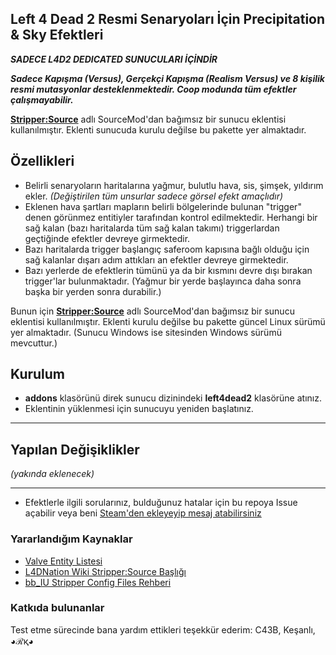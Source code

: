 ## Left 4 Dead 2 Resmi Senaryoları İçin Precipitation & Sky Efektleri

**_SADECE L4D2 DEDICATED SUNUCULARI İÇİNDİR_**

**_Sadece Kapışma (Versus), Gerçekçi Kapışma (Realism Versus) ve 8 kişilik resmi mutasyonlar desteklenmektedir. Coop modunda tüm efektler çalışmayabilir._** 

[**Stripper:Source**](https://www.bailopan.net/stripper/) adlı SourceMod'dan bağımsız bir sunucu eklentisi kullanılmıştır. Eklenti sunucuda kurulu değilse bu pakette yer almaktadır.

## Özellikleri
* Belirli senaryoların haritalarına yağmur, bulutlu hava, sis, şimşek, yıldırım ekler. _(Değiştirilen tüm unsurlar sadece görsel efekt amaçlıdır)_
* Eklenen hava şartları mapların belirli bölgelerinde bulunan "trigger" denen görünmez entitiyler tarafından kontrol edilmektedir. Herhangi bir sağ kalan (bazı haritalarda tüm sağ kalan takımı) triggerlardan geçtiğinde efektler devreye girmektedir.
* Bazı haritalarda trigger başlangıç saferoom kapısına bağlı olduğu için sağ kalanlar dışarı adım attıkları an efektler devreye girmektedir.
* Bazı yerlerde de efektlerin tümünü ya da bir kısmını devre dışı bırakan trigger'lar bulunmaktadır. (Yağmur bir yerde başlayınca daha sonra başka bir yerden sonra durabilir.)

Bunun için [**Stripper:Source**](https://www.bailopan.net/stripper/) adlı SourceMod'dan bağımsız bir sunucu eklentisi kullanılmıştır.
Eklenti kurulu değilse bu pakette güncel Linux sürümü yer almaktadır. (Sunucu Windows ise sitesinden Windows sürümü mevcuttur.)

## Kurulum
* **addons** klasörünü direk sunucu dizinindeki **left4dead2** klasörüne atınız.
* Eklentinin yüklenmesi için sunucuyu yeniden başlatınız.

----
## Yapılan Değişiklikler
_(yakında eklenecek)_

----
* Efektlerle ilgili sorularınız, bulduğunuz hatalar için bu repoya Issue açabilir veya beni [Steam'den ekleyeyip mesaj atabilirsiniz](https://steamcommunity.com/id/AshesBeneathOfficial)

### Yararlandığım Kaynaklar
* [Valve Entity Listesi](https://developer.valvesoftware.com/wiki/List_of_entities)
* [L4DNation Wiki Stripper:Source Başlığı](https://www.l4dnation.com/wiki/Stripper:Source)
* [bb_IU Stripper Config Files Rehberi](https://gflclan.com/forums/topic/47449-stripper-cfgs-guide/)
### Katkıda bulunanlar
Test etme sürecinde bana yardım ettikleri teşekkür ederim:
C43B,
Keşanlı,
◕ℛқ◕

